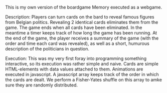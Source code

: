This is my own version of the boardgame Memory executed as a webgame.

Description: 
Players can turn cards on the bard to reveal famous figures from Belgian politics. Revealing 2 identical cards eliminates them from the game. The game ends when all cards have been eliminated.
In the meantime a timer keeps track of how long the game has been running. At the end of the game, the player receives a summary of the game (with the order and time each card was revealed), as well as a short, humurous description of the politicians in question.

Execution:
This was my very first foray into programming something interactive, so its execution was rather simple and naive. Cards are simple HTML-elements with data values attached to them. Animations are executed in javascript.
A javascript array keeps track of the order in which the cards are dealt. We perform a Fisher-Yates shuffle on this array to amke sure they are randomly distributed. 
